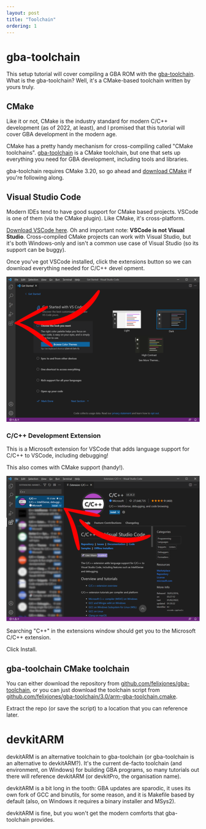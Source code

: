 ```yaml
---
layout: post
title: "Toolchain"
ordering: 1
---
```


# gba-toolchain

This setup tutorial will cover compiling a GBA ROM with the [gba-toolchain](https://github.com/felixjones/gba-toolchain). What is the gba-toolchain? Well, it's a CMake-based toolchain written by yours truly.

## CMake

Like it or not, CMake is the industry standard for modern C/C++ development (as of 2022, at least), and I promised that this tutorial will cover GBA development in the modern age.

CMake has a pretty handy mechanism for cross-compiling called "CMake toolchains". [gba-toolchain](https://github.com/felixjones/gba-toolchain) is a CMake toolchain, but one that sets up everything you need for GBA development, including tools and libraries.

gba-toolchain requires CMake 3.20, so go ahead and [download CMake](https://cmake.org/download) if you're following along.

## Visual Studio Code

Modern IDEs tend to have good support for CMake based projects. VSCode is one of them (via the CMake plugin). Like CMake, it's cross-platform.

[Download VSCode here](https://code.visualstudio.com/). Oh and important note: **VSCode is not Visual Studio**. Cross-compiled CMake projects can work with Visual Studio, but it's both Windows-only and isn't a common use case of Visual Studio (so its support can be buggy).

Once you've got VSCode installed, click the extensions button so we can download everything needed for C/C++ devel  opment.

<img src="assets/vscode-0.png" alt="Start screen of VSCode with an arrowing pointing at the extensions button"/>

### C/C++ Development Extension

This is a Microsoft extension for VSCode that adds language support for C/C++ to VSCode, including debugging!

This also comes with CMake support (handy!).

<img src="assets/vscode-1.png" alt="Start screen of VSCode with an arrowing pointing at the extensions button"/>

Searching "C++" in the extensions window should get you to the Microsoft C/C++ extension.

Click Install.

## gba-toolchain CMake toolchain

You can either download the repository from [github.com/felixjones/gba-toolchain](https://github.com/felixjones/gba-toolchain), or you can just download the toolchain script from [github.com/felixjones/gba-toolchain/3.0/arm-gba-toolchain.cmake](https://raw.githubusercontent.com/felixjones/gba-toolchain/3.0/arm-gba-toolchain.cmake).

Extract the repo (or save the script) to a location that you can reference later.

# devkitARM

devkitARM is an alternative toolchain to gba-toolchain (or gba-toolchain is an alternative to devkitARM?). It's the current de-facto toolchain (and environment, on Windows) for building GBA programs, so many tutorials out there will reference devkitARM (or devkitPro, the organisation name).

devkitARM is a bit long in the tooth: GBA updates are sparodic, it uses its own fork of GCC and binutils, for some reason, and it is Makefile based by default (also, on Windows it requires a binary installer and MSys2).

devkitARM is fine, but you won't get the modern comforts that gba-toolchain provides.
